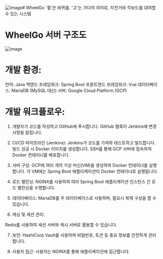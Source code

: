 ![image](https://github.com/user-attachments/assets/8915ab20-b1f7-4030-b9a8-6acf8a60d9ed)# WheelGo
'휠'은 바퀴를, '고'는 가다의 의미로, 자전거와 킥보드를 대여할 수 있는 시스템

# WheelGo 서버 구조도

![image](https://github.com/user-attachments/assets/292408d5-1298-4b90-985a-a101ef284ec9)


# 개발 환경:

언어: Java
백엔드 프레임워크: Spring Boot
프론트엔드 프레임워크: Vue
데이터베이스: MariaDB (MySQL 대신)
서버: Google Cloud Platform (GCP)


# 개발 워크플로우:

1. 개발자가 코드를 작성하고 GitHub에 푸시합니다.
  GitHub 웹훅이 Jenkins에 변경 사항을 알립니다.


2. CI/CD 파이프라인 (Jenkins):
  Jenkins가 코드를 가져와 테스트하고 빌드합니다.
  빌드 성공 시 Docker 이미지를 생성합니다.
  SSH를 통해 GCP 서버에 접속하여 Docker 컨테이너를 배포합니다.

3. 서버 구성:
  GCP에 여러 개의 가상 머신(VM)을 생성하여 Docker 컨테이너를 실행합니다.
  각 VM에는 Spring Boot 애플리케이션이 Docker 컨테이너로 실행됩니다.


4. 로드 밸런싱:
  NGINX를 사용하여 여러 Spring Boot 애플리케이션 인스턴스 간 로드 밸런싱을 수행합니다.


5. 데이터베이스:
  MariaDB를 주 데이터베이스로 사용하며, 필요시 복제 구성을 할 수 있습니다.


6. 캐싱 및 세션 관리:
  
  Redis를 사용하여 세션 서버와 캐시 서버로 활용할 수 있습니다.


7. 보안:
  HashiCorp Vault를 사용하여 비밀번호, 토큰 등 중요 정보를 안전하게 관리합니다.


8. 사용자 접근:
  사용자는 NGINX를 통해 애플리케이션에 접근합니다.
